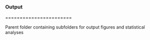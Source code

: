 ### Output

=======================

Parent folder containing subfolders for output figures and statistical analyses
